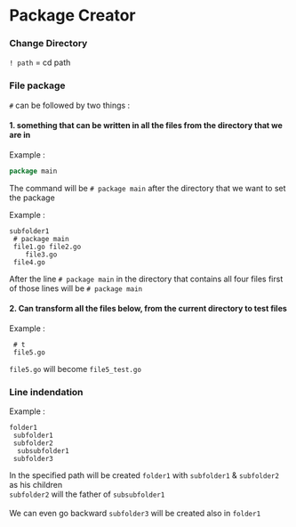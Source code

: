 # Package Creator 

### **Change Directory** <br>

`! path` = cd path

### **File package**

`#` can be followed by two things :

#### 1. something that can be written in all the files from the directory that we are in

Example : 

```go
package main
```
The command will be `# package main` after the directory that we want to set the package

Example :

```
subfolder1
 # package main
 file1.go file2.go
    file3.go
 file4.go
```

After the line `# package main` in the directory that contains all four files first of those lines will be `# package main`
 

#### 2. Can transform all the files below, from the current directory to test files ####

Example :

```
 # t
 file5.go
```

`file5.go` will become `file5_test.go`

### **Line indendation** <br>

Example :

```
folder1
 subfolder1
 subfolder2
  subsubfolder1
 subfolder3
```

In the specified path will be created `folder1` with  `subfolder1`   &    `subfolder2` as his children <br> `subfolder2` will the father of `subsubfolder1` <br><br>
We can even go backward `subfolder3`    will be created also in     `folder1`

